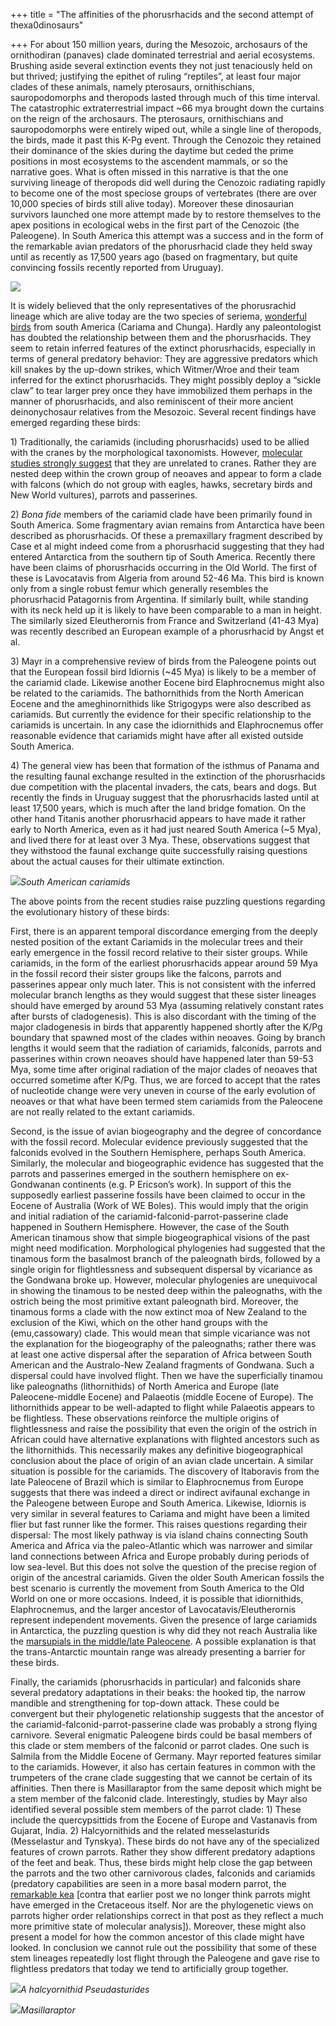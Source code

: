 +++
title = "The affinities of the phorusrhacids and the second attempt of thexa0dinosaurs"

+++
For about 150 million years, during the Mesozoic, archosaurs of the
ornithodiran (panaves) clade dominated terrestrial and aerial
ecosystems. Brushing aside several extinction events they not just
tenaciously held on but thrived; justifying the epithet of ruling
“reptiles”, at least four major clades of these animals, namely
pterosaurs, ornithischians, sauropodomorphs and theropods lasted through
much of this time interval. The catastrophic extraterrestrial impact
\~66 mya brought down the curtains on the reign of the archosaurs. The
pterosaurs, ornithischians and sauropodomorphs were entirely wiped out,
while a single line of theropods, the birds, made it past this K-Pg
event. Through the Cenozoic they retained their dominance of the skies
during the daytime but ceded the prime positions in most ecosystems to
the ascendent mammals, or so the narrative goes. What is often missed in
this narrative is that the one surviving lineage of theropods did well
during the Cenozoic radiating rapidly to become one of the most speciose
groups of vertebrates (there are over 10,000 species of birds still
alive today). Moreover these dinosaurian survivors launched one more
attempt made by to restore themselves to the apex positions in
ecological webs in the first part of the Cenozoic (the Paleogene). In
South America this attempt was a success and in the form of the
remarkable avian predators of the phorusrhacid clade they held sway
until as recently as 17,500 years ago (based on fragmentary, but quite
convincing fossils recently reported from Uruguay).

[![](https://lh5.googleusercontent.com/-JhTkdeelXVs/Upw2rk9a0eI/AAAAAAAACyk/qJoEF3vwkQk/s800/seriema_combined_small.jpg)](https://picasaweb.google.com/lh/photo/HDLLaGUSQZBRpcuMTUcCutMTjNZETYmyPJy0liipFm0?feat=embedwebsite)

It is widely believed that the only representatives of the phorusrachid
lineage which are alive today are the two species of seriema, [wonderful
birds](https://manasataramgini.wordpress.com/2008/07/05/the-experience-of-the-seriema/ "The experience of the seriema")
from south America (Cariama and Chunga). Hardly any paleontologist has
doubted the relationship between them and the phorusrhacids. They seem
to retain inferred features of the extinct phorusrhacids, especially in
terms of general predatory behavior: They are aggressive predators which
kill snakes by the up-down strikes, which Witmer/Wroe and their team
inferred for the extinct phorusrhacids. They might possibly deploy a
“sickle claw” to tear larger prey once they have immobilized them
perhaps in the manner of phorusrhacids, and also reminiscent of their
more ancient deinonychosaur relatives from the Mesozoic. Several recent
findings have emerged regarding these birds:

1\) Traditionally, the cariamids (including phorusrhacids) used to be
allied with the cranes by the morphological taxonomists. However,
[molecular studies strongly
suggest](https://manasataramgini.wordpress.com/2008/07/05/a-molecular-phylogeny-of-birds/ "A molecular phylogeny of birds")
that they are unrelated to cranes. Rather they are nested deep within
the crown group of neoaves and appear to form a clade with falcons
(which do not group with eagles, hawks, secretary birds and New World
vultures), parrots and passerines.

2\) *Bona fide* members of the cariamid clade have been primarily found
in South America. Some fragmentary avian remains from Antarctica have
been described as phorusrhacids. Of these a premaxillary fragment
described by Case et al might indeed come from a phorusrhacid suggesting
that they had entered Antarctica from the southern tip of South America.
Recently there have been claims of phorusrhacids occurring in the Old
World. The first of these is Lavocatavis from Algeria from around 52-46
Ma. This bird is known only from a single robust femur which generally
resembles the phorusrhacid Patagornis from Argentina. If similarly
built, while standing with its neck held up it is likely to have been
comparable to a man in height. The similarly sized Eleutherornis from
France and Switzerland (41-43 Mya) was recently described an European
example of a phorusrhacid by Angst et al.

3\) Mayr in a comprehensive review of birds from the Paleogene points
out that the European fossil bird Idiornis (\~45 Mya) is likely to be a
member of the cariamid clade. Likewise another Eocene bird Elaphrocnemus
might also be related to the cariamids. The bathornithids from the North
American Eocene and the ameghinornithids like Strigogyps were also
described as cariamids. But currently the evidence for their specific
relationship to the cariamids is uncertain. In any case the idiornithids
and Elaphrocnemus offer reasonable evidence that cariamids might have
after all existed outside South America.

4\) The general view has been that formation of the isthmus of Panama
and the resulting faunal exchange resulted in the extinction of the
phorusrhacids due competition with the placental invaders, the cats,
bears and dogs. But recently the finds in Uruguay suggest that the
phorusrhacids lasted until at least 17,500 years, which is much after
the land bridge fomation. On the other hand Titanis another phorusrhacid
appears to have made it rather early to North America, even as it had
just neared South America (\~5 Mya), and lived there for at least over 3
Mya. These, observations suggest that they withstood the faunal exchange
quite successfully raising questions about the actual causes for their
ultimate extinction.

[![](https://lh5.googleusercontent.com/-Uwm65zpIsZs/Upw2rIzUOLI/AAAAAAAACyc/LpqBbqXsIOs/s640/phorusrhacids.jpg)](https://picasaweb.google.com/lh/photo/6nolRAuEOmQWyctvVXgn1tMTjNZETYmyPJy0liipFm0?feat=embedwebsite)*South
American cariamids*

The above points from the recent studies raise puzzling questions
regarding the evolutionary history of these birds:

First, there is an apparent temporal discordance emerging from the
deeply nested position of the extant Cariamids in the molecular trees
and their early emergence in the fossil record relative to their sister
groups. While cariamids, in the form of the earliest phorusrhacids
appear around 59 Mya in the fossil record their sister groups like the
falcons, parrots and passerines appear only much later. This is not
consistent with the inferred molecular branch lengths as they would
suggest that these sister lineages should have emerged by around 53 Mya
(assuming relatively constant rates after bursts of cladogenesis). This
is also discordant with the timing of the major cladogenesis in birds
that apparently happened shortly after the K/Pg boundary that spawned
most of the clades within neoaves. Going by branch lengths it would seem
that the radiation of cariamids, falconids, parrots and passerines
within crown neoaves should have happened later than 59-53 Mya, some
time after original radiation of the major clades of neoaves that
occurred sometime after K/Pg. Thus, we are forced to accept that the
rates of nucleotide change were very uneven in course of the early
evolution of neoaves or that what have been termed stem cariamids from
the Paleocene are not really related to the extant cariamids.

Second, is the issue of avian biogeography and the degree of concordance
with the fossil record. Molecular evidence previously suggested that the
falconids evolved in the Southern Hemisphere, perhaps South America.
Similarly, the molecular and biogeographic evidence has suggested that
the parrots and passerines emerged in the southern hemisphere on
ex-Gondwanan continents (e.g. P Ericson’s work). In support of this the
supposedly earliest passerine fossils have been claimed to occur in the
Eocene of Australia (Work of WE Boles). This would imply that the origin
and initial radiation of the cariamid-falconid-parrot-passerine clade
happened in Southern Hemisphere. However, the case of the South American
tinamous show that simple biogeographical visions of the past might need
modification. Morphological phylogenies had suggested that the tinamous
form the basalmost branch of the paleognath birds, followed by a single
origin for flightlessness and subsequent dispersal by vicariance as the
Gondwana broke up. However, molecular phylogenies are unequivocal in
showing the tinamous to be nested deep within the paleognaths, with the
ostrich being the most primitive extant paleognath bird. Moreover, the
tinamous forms a clade with the now extinct moa of New Zealand to the
exclusion of the Kiwi, which on the other hand groups with the
(emu,cassowary) clade. This would mean that simple vicariance was not
the explanation for the biogeography of the paleognaths; rather there
was at least one active dispersal after the separation of Africa between
South American and the Australo-New Zealand fragments of Gondwana. Such
a dispersal could have involved flight. Then we have the superficially
tinamou like paleognaths (lithornithids) of North America and Europe
(late Paleocene-middle Eocene) and Palaeotis (middle Eocene of Europe).
The lithornithids appear to be well-adapted to flight while Palaeotis
appears to be flightless. These observations reinforce the multiple
origins of flightlessness and raise the possibility that even the origin
of the ostrich in African could have alternative explanations with
flighted ancestors such as the lithornithids. This necessarily makes any
definitive biogeographical conclusion about the place of origin of an
avian clade uncertain. A similar situation is possible for the
cariamids. The discovery of Itaboravis from the late Paleocene of Brazil
which is similar to Elaphrocnemus from Europe suggests that there was
indeed a direct or indirect avifaunal exchange in the Paleogene between
Europe and South America. Likewise, Idiornis is very similar in several
features to Cariama and might have been a limited flier but fast runner
like the former. This raises questions regarding their dispersal: The
most likely pathway is via island chains connecting South America and
Africa via the paleo-Atlantic which was narrower and similar land
connections between Africa and Europe probably during periods of low
sea-level. But this does not solve the question of the precise region of
origin of the ancestral cariamids. Given the older South American
fossils the best scenario is currently the movement from South America
to the Old World on one or more occasions. Indeed, it is possible that
idiornithids, Elaphrocnemus, and the larger ancestor of
Lavocatavis/Eleutherornis represent independent movements. Given the
presence of large cariamids in Antarctica, the puzzling question is why
did they not reach Australia like the [marsupials in the middle/late
Paleocene](https://manasataramgini.wordpress.com/2008/09/28/the-mystery-of-marsupials/ "The mystery of marsupials").
A possible explanation is that the trans-Antarctic mountain range was
already presenting a barrier for these birds.

Finally, the cariamids (phorusrhacids in particular) and falconids share
several predatory adaptations in their beaks: the hooked tip, the narrow
mandible and strengthening for top-down attack. These could be
convergent but their phylogenetic relationship suggests that the
ancestor of the cariamid-falconid-parrot-passerine clade was probably a
strong flying carnivore. Several enigmatic Paleogene birds could be
basal members of this clade or stem members of the falconid or parrot
clades. One such is Salmila from the Middle Eocene of Germany. Mayr
reported features similar to the cariamids. However, it also has certain
features in common with the trumpeters of the crane clade suggesting
that we cannot be certain of its affinities. Then there is Masillaraptor
from the same deposit which might be a stem member of the falconid
clade. Interestingly, studies by Mayr also identified several possible
stem members of the parrot clade: 1) These include the quercypsittids
from the Eocene of Europe and Vastanavis from Gujarat, India. 2)
Halcyornithids and the related messelasturids (Messelastur and Tynskya).
These birds do not have any of the specialized features of crown
parrots. Rather they show different predatory adaptions of the feet and
beak. Thus, these birds might help close the gap between the parrots and
the two other carnivorous clades, falconids and cariamids (predatory
capabilities are seen in a more basal modern parrot, the [remarkable
kea](https://manasataramgini.wordpress.com/2007/06/05/the-kea-the-foremost-of-the-dinosaurs/ "The kea – the foremost of the dinosaurs")
\[contra that earlier post we no longer think parrots might have emerged
in the Cretaceous itself. Nor are the phylogenetic views on parrots
higher order relationships correct in that post as they reflect a much
more primitive state of molecular analysis\]). Moreover, these might
also present a model for how the common ancestor of this clade might
have looked. In conclusion we cannot rule out the possibility that some
of these stem lineages repeatedly lost flight through the Paleogene and
gave rise to flightless predators that today we tend to artificially
group together.

[![](https://lh5.googleusercontent.com/-jpYJqfpZQmg/Upw2rYtbAWI/AAAAAAAACyg/CrMjkdRsJHI/s640/Pseudasturides.jpg)](https://picasaweb.google.com/lh/photo/TVmhII2WiUSXEVz7JvEQHNMTjNZETYmyPJy0liipFm0?feat=embedwebsite)*A
halcyornithid Pseudasturides*

[![](https://lh5.googleusercontent.com/-D4sUtwCr9Hc/Upw2rOW0ieI/AAAAAAAACyU/18njrchiqqo/s640/Masillaraptor.jpg)](https://picasaweb.google.com/lh/photo/ae5dowGahjO7AY7f7h84f9MTjNZETYmyPJy0liipFm0?feat=embedwebsite)*Masillaraptor*
